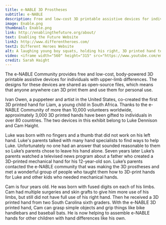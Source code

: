 ```yaml
---
title: e-NABLE 3D Prostheses
subtitle: e-NABLE
description: Free and low-cost 3D printable assistive devices for individuals with upper-limb differences.
image: Enable.png
thumbnail: Enable.png
link: http://enablingthefuture.org/about/
text: Enabling the Future Website
link2: http://www.differentheroes.com/
text2: Different Heroes Website
alt: A laughing young boy squats, holding his right, 3D printed hand to his chest and holding an e-Nable necklace with his left hand.
video: <iframe width="560" height="315" src="https://www.youtube.com/embed/3ZyDLGgSj60" frameborder="0" allowfullscreen></iframe>
credit: Sarah Haight
---
```

The e-NABLE Community provides free and low-cost, body-powered 3D printable assistive devices for individuals with upper-limb differences. The designs for these devices are shared as open-source files, which means that anyone  anywhere can 3D print them and use them for personal use.

Ivan Owen, a puppeteer and artist in the United States, co-created the first 3D printed hand for Liam, a young child in South Africa. Thanks to the e-NABLE Community of more than 10,000 volunteers worldwide, approximately 3,000 3D printed hands have been gifted to individuals in over 80 countries.  The two devices in this exhibit belong to Luke Dennison and Cam Haight.  

Luke was born with no fingers and a thumb that did not work on his left hand. Luke's parents talked with many hand specialists to find ways to help Luke. Unfortunately no one had an answer that sounded reasonable to them so Luke’s parents chose to leave his hand alone. Seven years later Luke’s parents watched a televised news program about a father who created a 3D-printed mechanical hand for his 12-year-old son. Luke’s parents contacted the e-NABLE community that was making the 3D prostheses and met a wonderful group of people who taught them how to 3D-print hands for Luke and other kids who needed mechanical hands.

Cam is four years old.  He was born with fused digits on each of his limbs. Cam had multiple surgeries and skin grafts to give him more use of his limbs, but still did not have full use of his right hand.  Then he received a 3D printed hand from two South Carolina sixth graders. With the e-NABLE 3D printed hand, Cam can grasp simple objects and grip things like bike handlebars and baseball bats. He is now helping to assemble e-NABLE hands for other children with hand differences like his own. 
